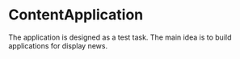 # ContentApplication
The application is designed as a test task. 
The main idea is to build applications for display news.
